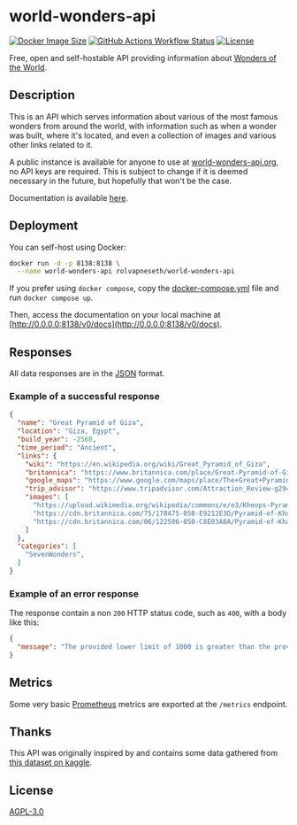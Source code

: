 # world-wonders-api

[![Docker Image Size](https://img.shields.io/docker/image-size/rolvapneseth/world-wonders-api?label=Docker%20image)](https://hub.docker.com/r/rolvapneseth/world-wonders-api)
[![GitHub Actions Workflow Status](https://img.shields.io/github/actions/workflow/status/Rolv-Apneseth/world-wonders-api/prod.yml)](https://github.com/Rolv-Apneseth/world-wonders-api/actions/workflows/prod.yml)
[![License](https://img.shields.io/badge/License-AGPLv3-green.svg)](./LICENSE)

Free, open and self-hostable API providing information about [Wonders of the World](https://en.wikipedia.org/wiki/Wonders_of_the_World).

## Description

This is an API which serves information about various of the most famous wonders from around the world,
with information such as when a wonder was built, where it's located, and even a collection of images
and various other links related to it.

A public instance is available for anyone to use at [world-wonders-api.org](https://www.world-wonders-api.org), no API keys are required. This is subject to change if it is
deemed necessary in the future, but hopefully that won't be the case.

Documentation is available [here](https://www.world-wonders-api.org/v0/docs).

## Deployment

You can self-host using Docker:

```bash
docker run -d -p 8138:8138 \
  --name world-wonders-api rolvapneseth/world-wonders-api
```

If you prefer using `docker compose`, copy the [docker-compose.yml](./docker-compose.yml) file and run `docker compose up`.

Then, access the documentation on your local machine at [http://0.0.0.0:8138/v0/docs](http://0.0.0.0:8138/v0/docs).

## Responses

All data responses are in the [JSON](http://json.org/) format.

### Example of a successful response

```json
{
  "name": "Great Pyramid of Giza",
  "location": "Giza, Egypt",
  "build_year": -2560,
  "time_period": "Ancient",
  "links": {
    "wiki": "https://en.wikipedia.org/wiki/Great_Pyramid_of_Giza",
    "britannica": "https://www.britannica.com/place/Great-Pyramid-of-Giza",
    "google_maps": "https://www.google.com/maps/place/The+Great+Pyramid+of+Giza/...",
    "trip_advisor": "https://www.tripadvisor.com/Attraction_Review-g294202-d...",
    "images": [
      "https://upload.wikimedia.org/wikipedia/commons/e/e3/Kheops-Pyramid.jpg",
      "https://cdn.britannica.com/75/178475-050-E9212E3D/Pyramid-of-Khufu-Giza-Egypt.jpg",
      "https://cdn.britannica.com/06/122506-050-C8E03A8A/Pyramid-of-Khafre-Giza-Egypt.jpg",
    ]
  },
  "categories": [
    "SevenWonders",
  ]
}
```

### Example of an error response

The response contain a non `200` HTTP status code, such as `400`, with a body like this:

```json
{
  "message": "The provided lower limit of 1000 is greater than the provided upper limit of 400"
}
```

## Metrics

Some very basic [Prometheus](https://prometheus.io/) metrics are exported at the `/metrics` endpoint.

## Thanks

This API was originally inspired by and contains some data gathered from [this dataset on kaggle](https://www.kaggle.com/datasets/karnikakapoor/wonders-of-world).

## License

[AGPL-3.0](./LICENSE)
